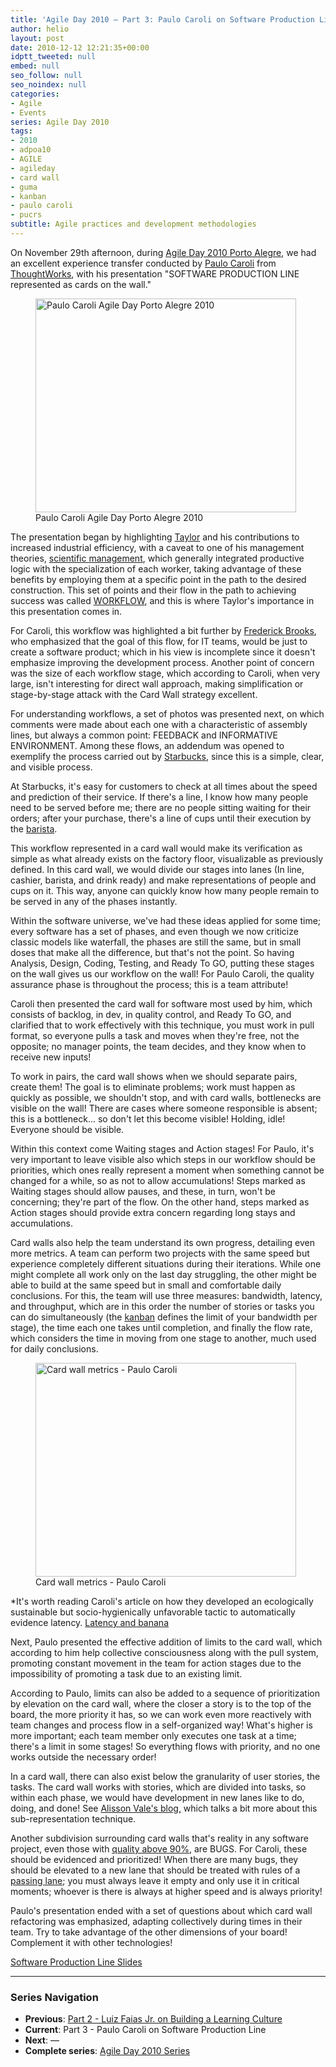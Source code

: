 ```yaml
---
title: 'Agile Day 2010 – Part 3: Paulo Caroli on Software Production Line'
author: helio
layout: post
date: 2010-12-12 12:21:35+00:00
idptt_tweeted: null
embed: null
seo_follow: null
seo_noindex: null
categories:
- Agile
- Events
series: Agile Day 2010
tags:
- 2010
- adpoa10
- AGILE
- agileday
- card wall
- guma
- kanban
- paulo caroli
- pucrs
subtitle: Agile practices and development methodologies
---
```


On November 29th afternoon, during <a title="adpoa10" href="/2010/11/23/agile-day-2010-porto-alegre/" target="_blank">Agile Day 2010 Porto Alegre</a>, we had an excellent experience transfer conducted by <a title="@paulocaroli" href="http://twitter.com/paulocaroli" target="_blank">Paulo Caroli</a> from <a title="Thoughtworks" href="http://www.thoughtworks.com/" target="_blank">ThoughtWorks</a>, with his presentation "SOFTWARE PRODUCTION LINE represented as cards on the wall."

<figure id="attachment_242" style="width: 417px" class="wp-caption aligncenter">
<img class="size-full wp-image-242" src="/uploads/2010/12/pauloCaroliadpoa10_.jpg" alt="Paulo Caroli Agile Day Porto Alegre 2010" width="417" height="342" srcset="/uploads/2010/12/pauloCaroliadpoa10_.jpg 417w, /uploads/2010/12/pauloCaroliadpoa10_-300x246.jpg 300w" sizes="(max-width: 417px) 100vw, 417px" />
<figcaption class="wp-caption-text">Paulo Caroli Agile Day Porto Alegre 2010</figcaption>
</figure>

The presentation began by highlighting <a title="Frederick Taylor" href="http://en.wikipedia.org/wiki/Frederick_Winslow_Taylor" target="_blank">Taylor</a> and his contributions to increased industrial efficiency, with a caveat to one of his management theories, <a title="Scientific Management" href="http://en.wikipedia.org/wiki/Scientific_management" target="_blank">scientific management</a>, which generally integrated productive logic with the specialization of each worker, taking advantage of these benefits by employing them at a specific point in the path to the desired construction. This set of points and their flow in the path to achieving success was called <a title="workflow" href="http://en.wikipedia.org/wiki/Workflow" target="_blank">WORKFLOW</a>, and this is where Taylor's importance in this presentation comes in.

For Caroli, this workflow was highlighted a bit further by <a title="Fred Brooks" href="http://en.wikipedia.org/wiki/Fred_Brooks" target="_blank">Frederick Brooks</a>, who emphasized that the goal of this flow, for IT teams, would be just to create a software product; which in his view is incomplete since it doesn't emphasize improving the development process. Another point of concern was the size of each workflow stage, which according to Caroli, when very large, isn't interesting for direct wall approach, making simplification or stage-by-stage attack with the Card Wall strategy excellent.

For understanding workflows, a set of photos was presented next, on which comments were made about each one with a characteristic of assembly lines, but always a common point: FEEDBACK and INFORMATIVE ENVIRONMENT. Among these flows, an addendum was opened to exemplify the process carried out by <a title="StarBucks" href="http://en.wikipedia.org/wiki/Starbucks" target="_blank">Starbucks</a>, since this is a simple, clear, and visible process.

At Starbucks, it's easy for customers to check at all times about the speed and prediction of their service. If there's a line, I know how many people need to be served before me; there are no people sitting waiting for their orders; after your purchase, there's a line of cups until their execution by the <a title="Barista" href="http://en.wikipedia.org/wiki/Barista" target="_blank">barista</a>.

This workflow represented in a card wall would make its verification as simple as what already exists on the factory floor, visualizable as previously defined. In this card wall, we would divide our stages into lanes (In line, cashier, barista, and drink ready) and make representations of people and cups on it. This way, anyone can quickly know how many people remain to be served in any of the phases instantly.

Within the software universe, we've had these ideas applied for some time; every software has a set of phases, and even though we now criticize classic models like waterfall, the phases are still the same, but in small doses that make all the difference, but that's not the point. So having Analysis, Design, Coding, Testing, and Ready To GO, putting these stages on the wall gives us our workflow on the wall! For Paulo Caroli, the quality assurance phase is throughout the process; this is a team attribute!

Caroli then presented the card wall for software most used by him, which consists of backlog, in dev, in quality control, and Ready To GO, and clarified that to work effectively with this technique, you must work in pull format, so everyone pulls a task and moves when they're free, not the opposite; no manager points, the team decides, and they know when to receive new inputs!

To work in pairs, the card wall shows when we should separate pairs, create them! The goal is to eliminate problems; work must happen as quickly as possible, we shouldn't stop, and with card walls, bottlenecks are visible on the wall! There are cases where someone responsible is absent; this is a bottleneck... so don't let this become visible! Holding, idle! Everyone should be visible.

Within this context come Waiting stages and Action stages! For Paulo, it's very important to leave visible also which steps in our workflow should be priorities, which ones really represent a moment when something cannot be changed for a while, so as not to allow accumulations! Steps marked as Waiting stages should allow pauses, and these, in turn, won't be concerning; they're part of the flow. On the other hand, steps marked as Action stages should provide extra concern regarding long stays and accumulations.

Card walls also help the team understand its own progress, detailing even more metrics. A team can perform two projects with the same speed but experience completely different situations during their iterations. While one might complete all work only on the last day struggling, the other might be able to build at the same speed but in small and comfortable daily conclusions. For this, the team will use three measures: bandwidth, latency, and throughput, which are in this order the number of stories or tasks you can do simultaneously (the <a title="kanban" href="http://en.wikipedia.org/wiki/Kanban" target="_blank">kanban</a> defines the limit of your bandwidth per stage), the time each one takes until completion, and finally the flow rate, which considers the time in moving from one stage to another, much used for daily conclusions.

<figure id="attachment_237" style="width: 417px" class="wp-caption aligncenter">
<img class="size-full wp-image-237" src="/uploads/2010/12/CardWallCaroliadPOa10.jpg" alt="Card wall metrics - Paulo Caroli" width="417" height="342" srcset="/uploads/2010/12/CardWallCaroliadPOa10.jpg 417w, /uploads/2010/12/CardWallCaroliadPOa10-300x246.jpg 300w" sizes="(max-width: 417px) 100vw, 417px" />
<figcaption class="wp-caption-text">Card wall metrics - Paulo Caroli</figcaption>
</figure>

\*It's worth reading Caroli's article on how they developed an ecologically sustainable but socio-hygienically unfavorable tactic to automatically evidence latency. <a title="ARTICLE: Latency and banana " href="http://www.softwaresecretweapons.com/blog/127/paulo-caroli-latency-and-banana" target="_blank">Latency and banana</a>

Next, Paulo presented the effective addition of limits to the card wall, which according to him help collective consciousness along with the pull system, promoting constant movement in the team for action stages due to the impossibility of promoting a task due to an existing limit.

According to Paulo, limits can also be added to a sequence of prioritization by elevation on the card wall, where the closer a story is to the top of the board, the more priority it has, so we can work even more reactively with team changes and process flow in a self-organized way! What's higher is more important; each team member only executes one task at a time; there's a limit in some stages! So everything flows with priority, and no one works outside the necessary order!

In a card wall, there can also exist below the granularity of user stories, the tasks. The card wall works with stories, which are divided into tasks, so within each phase, we would have development in new lanes like to do, doing, and done! See <a title="Alisson Vale's Blog" href="http://alissonvale.com/englishblog/" target="_blank">Alisson Vale's blog,</a> which talks a bit more about this sub-representation technique.

Another subdivision surrounding card walls that's reality in any software project, even those with <a title="Klaus and quality ADPOA10" href="/2010/11/24/agile-day-2010-klaus-wuestefeld/" target="_blank">quality above 90%</a>, are BUGS. For Caroli, these should be evidenced and prioritized! When there are many bugs, they should be elevated to a new lane that should be treated with rules of a <a title="passing lane" href="http://en.wikipedia.org/wiki/Passing_lane" target="_blank">passing lane</a>; you must always leave it empty and only use it in critical moments; whoever is there is always at higher speed and is always priority!

Paulo's presentation ended with a set of questions about which card wall refactoring was emphasized, adapting collectively during times in their team. Try to take advantage of the other dimensions of your board! Complement it with other technologies!

<a title="Presentation" href="http://www.slideshare.net/paulocaroli/a-linha-de-montagem-de-sw" target="_blank">Software Production Line Slides</a>

---

### **Series Navigation**

- **Previous**: [Part 2 - Luiz Faias Jr. on Building a Learning Culture](../2010-11-30-agile-day-2010-luiz-faias-jr/)
- **Current**: Part 3 - Paulo Caroli on Software Production Line
- **Next**: —
- **Complete series**: [Agile Day 2010 Series](/series/agile-day-2010/)
